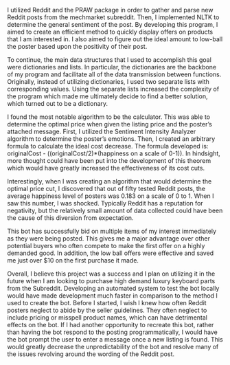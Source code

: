 I utilized Reddit and the PRAW package in order to gather and parse new Reddit posts from the mechmarket subreddit. Then, I implemented NLTK to determine the general sentiment of the post. By developing this program, I aimed to create an efficient method to quickly display offers on products that I am interested in. I also aimed to figure out the ideal amount to low-ball the poster based upon the positivity of their post. 
 
To continue, the main data structures that I used to accomplish this goal were dictionaries and lists. In particular, the dictionaries are the backbone of my program and facilitate all of the data transmission between functions. Originally, instead of utilizing dictionaries, I used two separate lists with corresponding values. Using the separate lists increased the complexity of the program which made me ultimately decide to find a better solution, which turned out to be a dictionary. 

I found the most notable algorithm to be the calculator. This was able to determine the optimal price when given the listing price and the poster’s attached message. First, I utilized the Sentiment Intensity Analyzer algorithm to determine the poster’s emotions. Then, I created an arbitrary formula to calculate the ideal cost decrease. The formula developed is: originalCost - ((originalCost/2)*(happiness on a scale of 0-1)). In hindsight, more thought could have been put into the development of this theorem which would have greatly increased the effectiveness of its cost cuts. 
 
Interestingly, when I was creating an algorithm that would determine the optimal price cut, I discovered that out of fifty tested Reddit posts, the average happiness level of posters was 0.183 on a scale of 0 to 1. When I saw this number, I was shocked. Typically Reddit has a reputation for negativity, but the relatively small amount of data collected could have been the cause of this diversion from expectation. 
 
This bot has successfully bid on multiple items of my interest immediately as they were being posted. This gives me a major advantage over other potential buyers who often compete to make the first offer on a highly demanded good. In addition, the low ball offers were effective and saved me just over $10 on the first purchase it made. 
 
Overall, I believe this project was a success and I plan on utilizing it in the future when I am looking to purchase high demand luxury keyboard parts from the Subreddit. Developing an automated system to test the bot locally would have made development much faster in comparison to the method I used to create the bot. Before I started, I wish I knew how often Reddit posters neglect to abide by the seller guidelines. They often neglect to include pricing or misspell product names, which can have detrimental effects on the bot. If I had another opportunity to recreate this bot, rather than having the bot respond to the posting programmatically, I would have the bot prompt the user to enter a message once a new listing is found. This would greatly decrease the unpredictability of the bot and resolve many of the issues revolving around the wording of the Reddit post.
 

